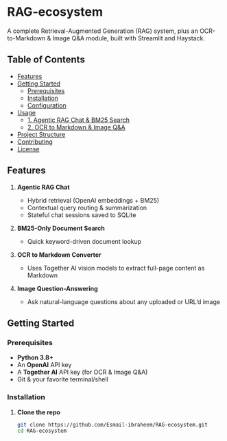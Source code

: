 # RAG-ecosystem

A complete Retrieval-Augmented Generation (RAG) system, plus an OCR-to-Markdown & Image Q&A module, built with Streamlit and Haystack.

## Table of Contents

- [Features](#features)  
- [Getting Started](#getting-started)  
  - [Prerequisites](#prerequisites)  
  - [Installation](#installation)  
  - [Configuration](#configuration)  
- [Usage](#usage)  
  - [1. Agentic RAG Chat & BM25 Search](#1-agentic-rag-chat---bm25-search)  
  - [2. OCR to Markdown & Image Q&A](#2-ocr-to-markdown---image-qa)  
- [Project Structure](#project-structure)  
- [Contributing](#contributing)  
- [License](#license)  

## Features

1. **Agentic RAG Chat**  
   - Hybrid retrieval (OpenAI embeddings + BM25)  
   - Contextual query routing & summarization  
   - Stateful chat sessions saved to SQLite  

2. **BM25-Only Document Search**  
   - Quick keyword-driven document lookup  

3. **OCR to Markdown Converter**  
   - Uses Together AI vision models to extract full-page content as Markdown  

4. **Image Question-Answering**  
   - Ask natural-language questions about any uploaded or URL’d image  

## Getting Started

### Prerequisites

- **Python 3.8+**  
- An **OpenAI** API key  
- A **Together AI** API key (for OCR & Image Q&A)  
- Git & your favorite terminal/shell  

### Installation

1. **Clone the repo**  
   ```bash
   git clone https://github.com/Esmail-ibraheem/RAG-ecosystem.git
   cd RAG-ecosystem
